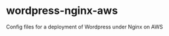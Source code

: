 wordpress-nginx-aws
===================

Config files for a deployment of Wordpress under Nginx on AWS